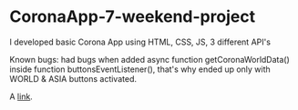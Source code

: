 # CoronaApp-7-weekend-project
I developed basic Corona App using HTML, CSS, JS, 3 different API's

Known bugs: had bugs when added async function getCoronaWorldData() inside function buttonsEventListener(), that's why ended up only with WORLD & ASIA buttons activated.

A [link](http://coronapp-galpalex.netlify.app).

